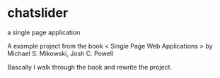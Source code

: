 # chatslider
a single page application

A example project from the book < Single Page Web Applications > by Michael S. Mikowski, Josh C. Powell

Bascally I walk through the book and rewrite the project.
